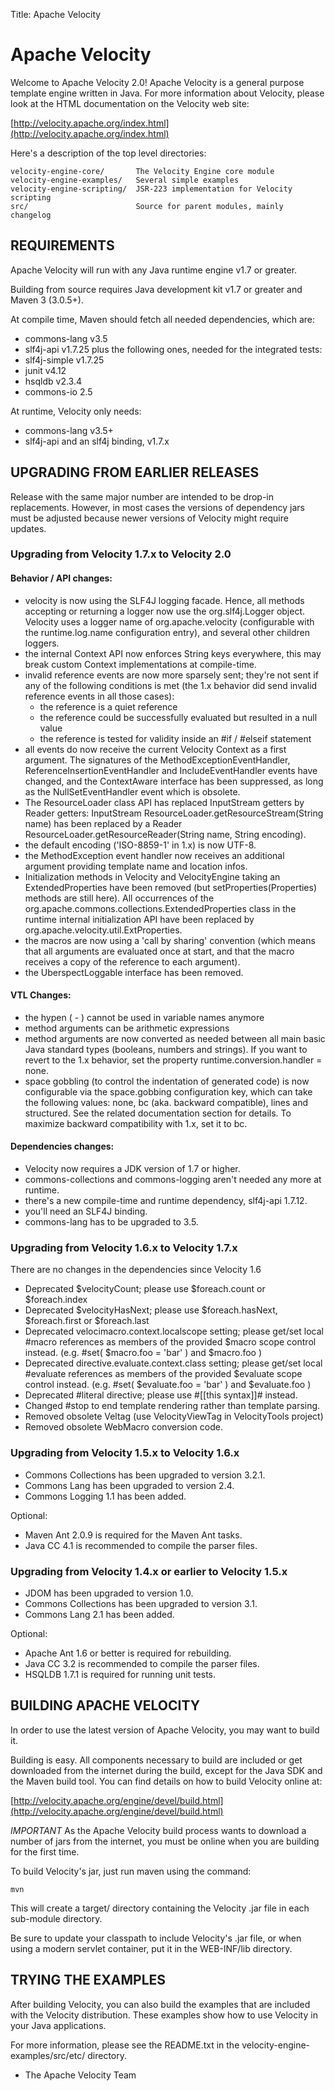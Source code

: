 Title: Apache Velocity

# Apache Velocity

Welcome to Apache Velocity 2.0! Apache Velocity is a general purpose
template engine written in Java. For more information about Velocity,
please look at the HTML documentation on the Velocity web site:

  [http://velocity.apache.org/index.html](http://velocity.apache.org/index.html)

Here's a description of the top level directories:

    velocity-engine-core/       The Velocity Engine core module
    velocity-engine-examples/   Several simple examples
    velocity-engine-scripting/  JSR-223 implementation for Velocity scripting
    src/                        Source for parent modules, mainly changelog

## REQUIREMENTS

Apache Velocity will run with any Java runtime engine v1.7 or greater.

Building from source requires Java development kit v1.7 or greater and Maven 3 (3.0.5+).

At compile time, Maven should fetch all needed dependencies, which are:
* commons-lang v3.5
* slf4j-api v1.7.25
plus the following ones, needed for the integrated tests:
* slf4j-simple v1.7.25
* junit v4.12
* hsqldb v2.3.4
* commons-io 2.5

At runtime, Velocity only needs:
* commons-lang v3.5+
* slf4j-api and an slf4j binding, v1.7.x

## UPGRADING FROM EARLIER RELEASES

Release with the same major number are intended to be drop-in
replacements. However, in most cases the versions of dependency jars
must be adjusted because newer versions of Velocity might require
updates.

### Upgrading from Velocity 1.7.x to Velocity 2.0

#### Behavior / API changes:

* velocity is now using the SLF4J logging facade. Hence, all methods accepting
or returning a logger now use the org.slf4j.Logger object. Velocity uses a
logger name of org.apache.velocity (configurable with the runtime.log.name
configuration entry), and several other children loggers.
* the internal Context API now enforces String keys everywhere, this may break
custom Context implementations at compile-time.
* invalid reference events are now more sparsely sent; they're not sent if any
of the following conditions is met (the 1.x behavior did send invalid
reference events in all those cases):
  + the reference is a quiet reference
  + the reference could be successfully evaluated but resulted in a null value
  + the reference is tested for validity inside an #if / #elseif statement
* all events do now receive the current Velocity Context as a first argument.
The signatures of the MethodExceptionEventHandler,
ReferenceInsertionEventHandler and IncludeEventHandler events have changed,
and the ContextAware interface has been suppressed, as long as the
NullSetEventHandler event which is obsolete.
* The ResourceLoader class API has replaced InputStream getters by Reader
getters: InputStream ResourceLoader.getResourceStream(String name) has been
replaced by a Reader ResourceLoader.getResourceReader(String name, String
encoding).
* the default encoding ('ISO-8859-1' in 1.x) is now UTF-8.
* the MethodException event handler now receives an additional argument
providing template name and location infos.
* Initialization methods in Velocity and VelocityEngine taking an
ExtendedProperties have been removed (but setProperties(Properties) methods
are still here). All occurrences of the
org.apache.commons.collections.ExtendedProperties class in the runtime
internal initialization API have been replaced by
org.apache.velocity.util.ExtProperties.
* the macros are now using a 'call by sharing' convention (which means that
all arguments are evaluated once at start, and that the macro receives a
copy of the reference to each argument).
* the UberspectLoggable interface has been removed.

#### VTL Changes:

* the hypen ( - ) cannot be used in variable names anymore
* method arguments can be arithmetic expressions
* method arguments are now converted as needed between all main basic Java
standard types (booleans, numbers and strings). If you want to revert to
the 1.x behavior, set the property runtime.conversion.handler = none.
* space gobbling (to control the indentation of generated code) is now
configurable via the space.gobbing configuration key, which can take the
following values: none, bc (aka. backward compatible), lines and structured.
See the related documentation section for details. To maximize backward
compatibility with 1.x, set it to bc.

#### Dependencies changes:

* Velocity now requires a JDK version of 1.7 or higher.
* commons-collections and commons-logging aren't needed any more at runtime.
* there's a new compile-time and runtime dependency, slf4j-api 1.7.12.
* you'll need an SLF4J binding.
* commons-lang has to be upgraded to 3.5.

### Upgrading from Velocity 1.6.x to Velocity 1.7.x

There are no changes in the dependencies since Velocity 1.6

* Deprecated $velocityCount; please use $foreach.count or $foreach.index
* Deprecated $velocityHasNext; please use $foreach.hasNext, $foreach.first or $foreach.last
* Deprecated velocimacro.context.localscope setting; please get/set local #macro references
as members of the provided $macro scope control instead. (e.g. #set( $macro.foo = 'bar' )
and $macro.foo )
* Deprecated directive.evaluate.context.class setting; please get/set local #evaluate
references as members of the provided $evaluate scope control instead. (e.g. #set( $evaluate.foo = 'bar' ) and $evaluate.foo )
* Deprecated #literal directive; please use #[[this syntax]]# instead.
* Changed #stop to end template rendering rather than template parsing.
* Removed obsolete Veltag (use VelocityViewTag in VelocityTools project)
* Removed obsolete WebMacro conversion code.

### Upgrading from Velocity 1.5.x to Velocity 1.6.x

* Commons Collections has been upgraded to version 3.2.1.
* Commons Lang has been upgraded to version 2.4.
* Commons Logging 1.1 has been added.

Optional:

* Maven Ant 2.0.9 is required for the Maven Ant tasks.
* Java CC 4.1 is recommended to compile the parser files.

### Upgrading from Velocity 1.4.x or earlier to Velocity 1.5.x

* JDOM has been upgraded to version 1.0.
* Commons Collections has been upgraded to version 3.1.
* Commons Lang 2.1 has been added.

Optional:

* Apache Ant 1.6 or better is required for rebuilding.
* Java CC 3.2 is recommended to compile the parser files.
* HSQLDB 1.7.1 is required for running unit tests.


## BUILDING APACHE VELOCITY

In order to use the latest version of Apache Velocity, you may want to
build it.

Building is easy.  All components necessary to build are included or
get downloaded from the internet during the build, except for the Java
 SDK and the Maven build tool.  You can find details on how to build
Velocity online at:

[http://velocity.apache.org/engine/devel/build.html](http://velocity.apache.org/engine/devel/build.html)

*IMPORTANT* As the Apache Velocity build process wants to download a
number of jars from the internet, you must be online when you are
building for the first time.

To build Velocity's jar, just run maven using the command:

    mvn

This will create a target/ directory containing the Velocity .jar
file in each sub-module directory.

Be sure to update your classpath to include Velocity's .jar
file, or when using a modern servlet container, put it in the
WEB-INF/lib directory.

## TRYING THE EXAMPLES

After building Velocity, you can also build the examples that are
included with the Velocity distribution. These examples show how to
use Velocity in your Java applications.

For more information, please see the README.txt in the
velocity-engine-examples/src/etc/ directory.

- The Apache Velocity Team
